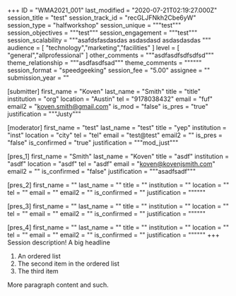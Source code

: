 +++
ID = "WMA2021_001"
last_modified = "2020-07-21T02:19:27.000Z"
session_title = "test"
session_track_id = "recGLJFNkh2Cbe6yW"
session_type = "halfworkshop"
session_unique = """test"""
session_objectives = """test"""
session_engagement = """test"""
session_scalability = """asafdsfasdasdas
asdasdasd
asdasdasdas
"""
audience = [ "technology","marketing","facilities" ]
level = [ "general","allprofessional" ]
other_comments = """asdfasdfsdfsdfsd"""
theme_relationship = """asdfasdfsad"""
theme_comments = """"""
session_format = "speedgeeking"
session_fee = "5.00"
assignee = ""
submission_year = ""

[submitter]
first_name = "Koven"
last_name = "Smith"
title = "title"
institution = "org"
location = "Austin"
tel = "9178038432"
email = "fuf"
email2 = "koven.smith@gmail.com"
is_mod = "false"
is_pres = "true"
justification = """Justy"""

[moderator]
first_name = "test"
last_name = "test"
title = "yep"
institution = "inst"
location = "city"
tel = "tel"
email = "test@test"
email2 = ""
is_pres = "false"
is_confirmed = "true"
justification = """mod_just"""

[pres_1]
first_name = "Smith"
last_name = "Koven"
title = "asdf"
institution = "asdf"
location = "asdf"
tel = "asdf"
email = "koven@kovenjsmith.com"
email2 = ""
is_confirmed = "false"
justification = """asadfsadf"""

[pres_2]
first_name = ""
last_name = ""
title = ""
institution = ""
location = ""
tel = ""
email = ""
email2 = ""
is_confirmed = ""
justification = """"""

[pres_3]
first_name = ""
last_name = ""
title = ""
institution = ""
location = ""
tel = ""
email = ""
email2 = ""
is_confirmed = ""
justification = """"""

[pres_4]
first_name = ""
last_name = ""
title = ""
institution = ""
location = ""
tel = ""
email = ""
email2 = ""
is_confirmed = ""
justification = """"""
+++
Session description!
A big headline
1. An ordered list
2. The second item in the ordered list
3. The third item

More paragraph content and such.
